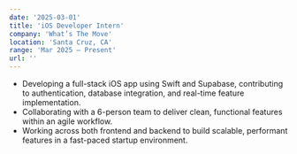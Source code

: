 ```yaml
---
date: '2025-03-01'
title: 'iOS Developer Intern'
company: 'What’s The Move'
location: 'Santa Cruz, CA'
range: 'Mar 2025 – Present'
url: ''
---
```


- Developing a full-stack iOS app using Swift and Supabase, contributing to authentication, database integration, and real-time feature implementation.
- Collaborating with a 6-person team to deliver clean, functional features within an agile workflow.
- Working across both frontend and backend to build scalable, performant features in a fast-paced startup environment.
